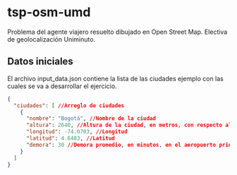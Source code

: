 # tsp-osm-umd
Problema del agente viajero resuelto dibujado en Open Street Map. Electiva de geolocalización Uniminuto.

## Datos iniciales
El archivo input_data.json contiene la lista de las ciudades ejemplo con las cuales se va a desarrollar el ejercicio.
```json
{
  "ciudades": [ //Arreglo de ciudades
    {
      "nombre": "Bogotá", //Nombre de la ciudad
      "altura": 2640, //Altura de la ciudad, en metros, con respecto al nivel del mar
      "longitud": -74.0703, //Longitud
      "latitud": 4.6483, //Latitud
      "demora": 30 //Demora promedio, en minutos, en el aeropuerto principal de la ciudad
    }
  ]
}
```
